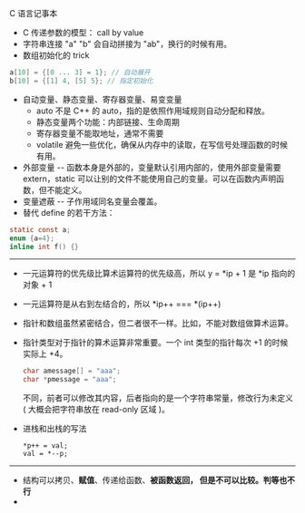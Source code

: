 C 语言记事本

- C 传递参数的模型： call by value
- 字符串连接 "a" "b" 会自动拼接为 "ab"，换行的时候有用。
- 数组初始化的 trick

```c
a[10] = {[0 ... 3] = 1}; // 自动展开
b[10] = {[1] 4, [5] 5}; // 指定初始化
```

- 自动变量、静态变量、寄存器变量、易变变量
  - auto 不是 C++ 的 auto，指的是依照作用域规则自动分配和释放。
  - 静态变量两个功能：内部链接、生命周期
  - 寄存器变量不能取地址，通常不需要
  - volatile 避免一些优化，确保从内存中的读取，在写信号处理函数的时候有用。
- 外部变量 -- 函数本身是外部的，变量默认引用内部的，使用外部变量需要 extern，static 可以让别的文件不能使用自己的变量。可以在函数内声明函数，但不能定义。
- 变量遮蔽 -- 子作用域同名变量会覆盖。
- 替代 define 的若干方法：

```c
static const a;
enum {a=4};
inline int f() {}
```

---

- 一元运算符的优先级比算术运算符的优先级高，所以 y = *ip + 1 是 *ip 指向的对象 + 1
- 一元运算符是从右到左结合的，所以 *ip++ ===  *(ip++)
- 指针和数组虽然紧密结合，但二者很不一样。比如，不能对数组做算术运算。
- 指针类型对于指针的算术运算非常重要。一个 int 类型的指针每次 +1 的时候实际上 +4。

  ```c
  char amessage[] = "aaa";
  char *pmessage = "aaa";
  ```

  不同，前者可以修改其内容，后者指向的是一个字符串常量，修改行为未定义( 大概会把字符串放在 read-only 区域 )。
- 进栈和出栈的写法

  ```
  *p++ = val;
  val = *--p;
  ```

---

- 结构可以拷贝、**赋值**、传递给函数、**被函数返回， 但是不可以比较。判等也不行**
-
